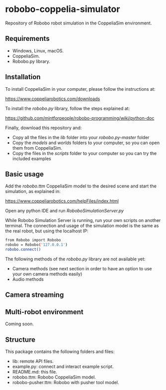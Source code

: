 
# robobo-coppelia-simulator

Repository of Robobo robot simulation in the CoppeliaSim environment.

## Requirements

 - Windows, Linux, macOS.
 - CoppeliaSim.
 - Robobo.py library.

## Installation

To install CoppeliaSim in your computer, please follow the instructions at:

https://www.coppeliarobotics.com/downloads

To install the _robobo.py_ library, follow the steps explained at:

https://github.com/mintforpeople/robobo-programming/wiki/python-doc

Finally, download this repository and:

* Copy all the files in the *lib* folder into your *robobo.py-master* folder
* Copy the _models_ and _worlds_ folders to your computer, so you can open them from CoppeliaSim.
* Copy the files in the _scripts_ folder to your computer so you can try the included examples

## Basic usage

Add the *robobo.ttm* CoppeliaSim model to the desired scene and start the simulation, as explained in:

https://www.coppeliarobotics.com/helpFiles/index.html

Open any python IDE and run _RoboboSimulationServer.py_

While Robobo Simulation Server is running, run your own scripts on another terminal. The connection and usage of the simulation model is the same as the real robot, but using the localhost IP:

```bash
from Robobo import Robobo
robobo = Robobo('127.0.0.1')
robobo.connect()
```

The following methods of the _robobo.py_ library are not available yet:
* Camera methods (see next section in order to have an option to use your own camera methods easily) 
* Audio methods

## Camera streaming



## Multi-robot environment

Coming soon.

## Structure

This package contains the following folders and files:
 - lib: remote API files.
 - example.py: connect and interact example script.
 - README.md: this file.
 - robobo.ttm: Robobo CoppeliaSim model.
 - robobo-pusher.ttm: Robobo with pusher tool model.